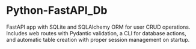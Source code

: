 # Python-FastAPI_Db
FastAPI app with SQLite and SQLAlchemy ORM for user CRUD operations. Includes web routes with Pydantic validation, a CLI for database actions, and automatic table creation with proper session management on startup.
